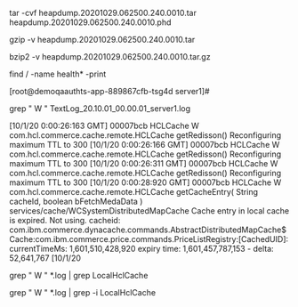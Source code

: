 
tar -cvf  heapdump.20201029.062500.240.0010.tar heapdump.20201029.062500.240.0010.phd 

  

 gzip -v heapdump.20201029.062500.240.0010.tar 

bzip2 -v heapdump.20201029.062500.240.0010.tar.gz 



find / -name health* -print

[root@demoqaauthts-app-889867cfb-tsg4d server1]#  

grep " W " TextLog_20.10.01_00.00.01_server1.log 

 
[10/1/20 0:00:26:163 GMT] 00007bcb HCLCache      W com.hcl.commerce.cache.remote.HCLCache getRedisson() Reconfiguring maximum TTL to 300 
[10/1/20 0:00:26:166 GMT] 00007bcb HCLCache      W com.hcl.commerce.cache.remote.HCLCache getRedisson() Reconfiguring maximum TTL to 300 
[10/1/20 0:00:26:311 GMT] 00007bcb HCLCache      W com.hcl.commerce.cache.remote.HCLCache getRedisson() Reconfiguring maximum TTL to 300 
[10/1/20 0:00:28:920 GMT] 00007bcb HCLCache      W com.hcl.commerce.cache.remote.HCLCache getCacheEntry( String cacheId, boolean bFetchMedaData ) services/cache/WCSystemDistributedMapCache Cache entry in local cache is expired. Not using. cacheid: com.ibm.commerce.dynacache.commands.AbstractDistributedMapCache$Cache:com.ibm.commerce.price.commands.PriceListRegistry:[CachedUID]: currentTimeMs: 1,601,510,428,920 expiry time: 1,601,457,787,153 - delta: 52,641,767 
[10/1/20  

 

 

grep " W " *.log | grep LocalHclCache 

 

grep " W " *.log | grep -i LocalHclCache 

 
